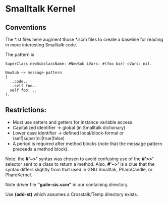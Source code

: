 # Smalltalk Kernel

## Conventions

The *.st files here augment those *.scm files to
 create a baseline for reading in more interesting
 Smalltalk code.

The pattern is
````Smalltalk
SuperClass newSubclassName: #NewSub iVars: #(foo bar) cVars: nil.

NewSub ~> message-pattern
[
  ..code..
  ..self foo..
  self foo: ..
].
````

## Restrictions:
+ Must use setters and getters for instance variable access.
+ Capitalized identifier -> global (in Smalltalk dictionary)
+ Lower case identifier -> defined local/block-formal or (self|super|nil|true|false)
+ A period is required after method blocks (note that the message pattern preceeds a method block).

Note: the **#'~>'** syntax was chosen to avoid confusing use of the **#'>>'** selector sent to a class to return a method.  Also, **#'~>'** is a clue that the syntax differs slightly from that used in GNU Smalltak, PharoCandle, or PharoKernel.

Note driver file **"guile-sis.scm"** in our containing directory.  

Use **(add-st)** which assumes a Crosstalk/Temp directory exists.

